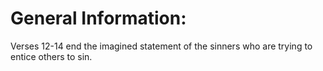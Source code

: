 # General Information:

Verses 12-14 end the imagined statement of the sinners who are trying to entice others to sin.